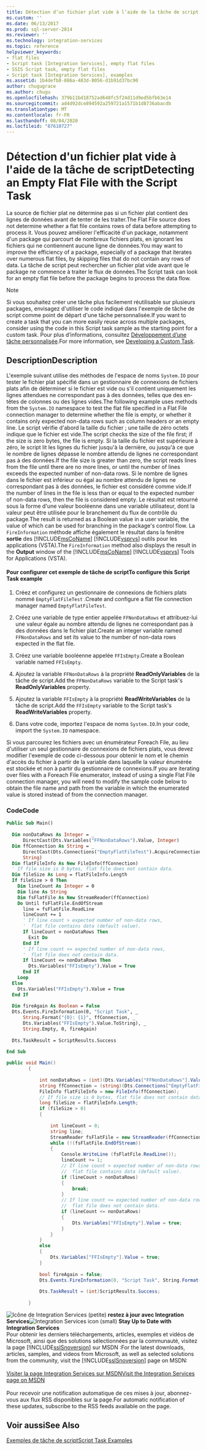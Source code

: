 ```yaml
---
title: Détection d’un fichier plat vide à l’aide de la tâche de script | Microsoft Docs
ms.custom: ''
ms.date: 06/13/2017
ms.prod: sql-server-2014
ms.reviewer: ''
ms.technology: integration-services
ms.topic: reference
helpviewer_keywords:
- flat files
- Script task [Integration Services], empty flat files
- SSIS Script task, empty flat files
- Script task [Integration Services], examples
ms.assetid: 1b4defb8-886a-483d-8056-d1b91d37bc90
author: chugugrace
ms.author: chugu
ms.openlocfilehash: 379b11bd18752ad648fc5f24d11d9ed5bfb63e14
ms.sourcegitcommit: ad4d92dce894592a259721a1571b1d8736abacdb
ms.translationtype: MT
ms.contentlocale: fr-FR
ms.lasthandoff: 08/04/2020
ms.locfileid: "87610727"
---
```

# <a name="detecting-an-empty-flat-file-with-the-script-task"></a><span data-ttu-id="5662e-102">Détection d'un fichier plat vide à l'aide de la tâche de script</span><span class="sxs-lookup"><span data-stu-id="5662e-102">Detecting an Empty Flat File with the Script Task</span></span>
  <span data-ttu-id="5662e-103">La source de fichier plat ne détermine pas si un fichier plat contient des lignes de données avant de tenter de les traiter.</span><span class="sxs-lookup"><span data-stu-id="5662e-103">The Flat File source does not determine whether a flat file contains rows of data before attempting to process it.</span></span> <span data-ttu-id="5662e-104">Vous pouvez améliorer l'efficacité d'un package, notamment d'un package qui parcourt de nombreux fichiers plats, en ignorant les fichiers qui ne contiennent aucune ligne de données.</span><span class="sxs-lookup"><span data-stu-id="5662e-104">You may want to improve the efficiency of a package, especially of a package that iterates over numerous flat files, by skipping files that do not contain any rows of data.</span></span> <span data-ttu-id="5662e-105">La tâche de script peut rechercher un fichier plat vide avant que le package ne commence à traiter le flux de données.</span><span class="sxs-lookup"><span data-stu-id="5662e-105">The Script task can look for an empty flat file before the package begins to process the data flow.</span></span>  
  
> [!NOTE]  
>  <span data-ttu-id="5662e-106">Si vous souhaitez créer une tâche plus facilement réutilisable sur plusieurs packages, envisagez d'utiliser le code indiqué dans l'exemple de tâche de script comme point de départ d'une tâche personnalisée.</span><span class="sxs-lookup"><span data-stu-id="5662e-106">If you want to create a task that you can more easily reuse across multiple packages, consider using the code in this Script task sample as the starting point for a custom task.</span></span> <span data-ttu-id="5662e-107">Pour plus d’informations, consultez [Développement d’une tâche personnalisée](../extending-packages-custom-objects/task/developing-a-custom-task.md).</span><span class="sxs-lookup"><span data-stu-id="5662e-107">For more information, see [Developing a Custom Task](../extending-packages-custom-objects/task/developing-a-custom-task.md).</span></span>  
  
## <a name="description"></a><span data-ttu-id="5662e-108">Description</span><span class="sxs-lookup"><span data-stu-id="5662e-108">Description</span></span>  
 <span data-ttu-id="5662e-109">L'exemple suivant utilise des méthodes de l'espace de noms `System.IO` pour tester le fichier plat spécifié dans un gestionnaire de connexions de fichiers plats afin de déterminer si le fichier est vide ou s'il contient uniquement les lignes attendues ne correspondant pas à des données, telles que des en-têtes de colonnes ou des lignes vides.</span><span class="sxs-lookup"><span data-stu-id="5662e-109">The following example uses methods from the `System.IO` namespace to test the flat file specified in a Flat File connection manager to determine whether the file is empty, or whether it contains only expected non-data rows such as column headers or an empty line.</span></span> <span data-ttu-id="5662e-110">Le script vérifie d'abord la taille du fichier ; une taille de zéro octets indique que le fichier est vide.</span><span class="sxs-lookup"><span data-stu-id="5662e-110">The script checks the size of the file first; if the size is zero bytes, the file is empty.</span></span> <span data-ttu-id="5662e-111">Si la taille du fichier est supérieure à zéro, le script lit les lignes du fichier jusqu'à la dernière, ou jusqu'à ce que le nombre de lignes dépasse le nombre attendu de lignes ne correspondant pas à des données.</span><span class="sxs-lookup"><span data-stu-id="5662e-111">If the file size is greater than zero, the script reads lines from the file until there are no more lines, or until the number of lines exceeds the expected number of non-data rows.</span></span> <span data-ttu-id="5662e-112">Si le nombre de lignes dans le fichier est inférieur ou égal au nombre attendu de lignes ne correspondant pas à des données, le fichier est considéré comme vide.</span><span class="sxs-lookup"><span data-stu-id="5662e-112">If the number of lines in the file is less than or equal to the expected number of non-data rows, then the file is considered empty.</span></span> <span data-ttu-id="5662e-113">Le résultat est retourné sous la forme d'une valeur booléenne dans une variable utilisateur, dont la valeur peut être utilisée pour le branchement du flux de contrôle du package.</span><span class="sxs-lookup"><span data-stu-id="5662e-113">The result is returned as a Boolean value in a user variable, the value of which can be used for branching in the package's control flow.</span></span> <span data-ttu-id="5662e-114">La `FireInformation` méthode affiche également le résultat dans la fenêtre **sortie** des [!INCLUDE[msCoName](../../includes/msconame-md.md)] [!INCLUDE[vsprvs](../../includes/vsprvs-md.md)] outils pour les applications (VSTA).</span><span class="sxs-lookup"><span data-stu-id="5662e-114">The `FireInformation` method also displays the result in the **Output** window of the [!INCLUDE[msCoName](../../includes/msconame-md.md)] [!INCLUDE[vsprvs](../../includes/vsprvs-md.md)] Tools for Applications (VSTA).</span></span>  
  
#### <a name="to-configure-this-script-task-example"></a><span data-ttu-id="5662e-115">Pour configurer cet exemple de tâche de script</span><span class="sxs-lookup"><span data-stu-id="5662e-115">To configure this Script Task example</span></span>  
  
1.  <span data-ttu-id="5662e-116">Créez et configurez un gestionnaire de connexions de fichiers plats nommé `EmptyFlatFileTest` .</span><span class="sxs-lookup"><span data-stu-id="5662e-116">Create and configure a flat file connection manager named `EmptyFlatFileTest`.</span></span>  
  
2.  <span data-ttu-id="5662e-117">Créez une variable de type entier appelée `FFNonDataRows` et attribuez-lui une valeur égale au nombre attendu de lignes ne correspondant pas à des données dans le fichier plat.</span><span class="sxs-lookup"><span data-stu-id="5662e-117">Create an integer variable named `FFNonDataRows` and set its value to the number of non-data rows expected in the flat file.</span></span>  
  
3.  <span data-ttu-id="5662e-118">Créez une variable booléenne appelée `FFIsEmpty`.</span><span class="sxs-lookup"><span data-stu-id="5662e-118">Create a Boolean variable named `FFIsEmpty`.</span></span>  
  
4.  <span data-ttu-id="5662e-119">Ajoutez la variable `FFNonDataRows` à la propriété **ReadOnlyVariables** de la tâche de script.</span><span class="sxs-lookup"><span data-stu-id="5662e-119">Add the `FFNonDataRows` variable to the Script task's **ReadOnlyVariables** property.</span></span>  
  
5.  <span data-ttu-id="5662e-120">Ajoutez la variable `FFIsEmpty` à la propriété **ReadWriteVariables** de la tâche de script.</span><span class="sxs-lookup"><span data-stu-id="5662e-120">Add the `FFIsEmpty` variable to the Script task's **ReadWriteVariables** property.</span></span>  
  
6.  <span data-ttu-id="5662e-121">Dans votre code, importez l'espace de noms `System.IO`.</span><span class="sxs-lookup"><span data-stu-id="5662e-121">In your code, import the `System.IO` namespace.</span></span>  
  
 <span data-ttu-id="5662e-122">Si vous parcourez les fichiers avec un énumérateur Foreach File, au lieu d'utiliser un seul gestionnaire de connexions de fichiers plats, vous devez modifier l'exemple de code ci-dessous pour obtenir le nom et le chemin d'accès du fichier à partir de la variable dans laquelle la valeur énumérée est stockée et non à partir du gestionnaire de connexions.</span><span class="sxs-lookup"><span data-stu-id="5662e-122">If you are iterating over files with a Foreach File enumerator, instead of using a single Flat File connection manager, you will need to modify the sample code below to obtain the file name and path from the variable in which the enumerated value is stored instead of from the connection manager.</span></span>  
  
### <a name="code"></a><span data-ttu-id="5662e-123">Code</span><span class="sxs-lookup"><span data-stu-id="5662e-123">Code</span></span>  
  
```vb  
Public Sub Main()  
  
  Dim nonDataRows As Integer = _  
      DirectCast(Dts.Variables("FFNonDataRows").Value, Integer)  
  Dim ffConnection As String = _  
      DirectCast(Dts.Connections("EmptyFlatFileTest").AcquireConnection(Nothing), _  
      String)  
  Dim flatFileInfo As New FileInfo(ffConnection)  
  ' If file size is 0 bytes, flat file does not contain data.  
  Dim fileSize As Long = flatFileInfo.Length  
  If fileSize > 0 Then  
    Dim lineCount As Integer = 0  
    Dim line As String  
    Dim fsFlatFile As New StreamReader(ffConnection)  
    Do Until fsFlatFile.EndOfStream  
      line = fsFlatFile.ReadLine  
      lineCount += 1  
      ' If line count > expected number of non-data rows,  
      '  flat file contains data (default value).  
      If lineCount > nonDataRows Then  
        Exit Do  
      End If  
      ' If line count <= expected number of non-data rows,  
      '  flat file does not contain data.  
      If lineCount <= nonDataRows Then  
        Dts.Variables("FFIsEmpty").Value = True  
      End If  
    Loop  
  Else  
    Dts.Variables("FFIsEmpty").Value = True  
  End If  
  
  Dim fireAgain As Boolean = False  
  Dts.Events.FireInformation(0, "Script Task", _  
      String.Format("{0}: {1}", ffConnection, _  
      Dts.Variables("FFIsEmpty").Value.ToString), _  
      String.Empty, 0, fireAgain)  
  
  Dts.TaskResult = ScriptResults.Success  
  
End Sub  
```  
  
```csharp  
public void Main()  
        {  
  
            int nonDataRows = (int)(Dts.Variables["FFNonDataRows"].Value);  
            string ffConnection = (string)(Dts.Connections["EmptyFlatFileTest"].AcquireConnection(null) as String);  
            FileInfo flatFileInfo = new FileInfo(ffConnection);  
            // If file size is 0 bytes, flat file does not contain data.  
            long fileSize = flatFileInfo.Length;  
            if (fileSize > 0)  
            {  
  
                int lineCount = 0;  
                string line;  
                StreamReader fsFlatFile = new StreamReader(ffConnection);  
                while (!(fsFlatFile.EndOfStream))  
                {  
                    Console.WriteLine (fsFlatFile.ReadLine());  
                    lineCount += 1;  
                    // If line count > expected number of non-data rows,  
                    //  flat file contains data (default value).  
                    if (lineCount > nonDataRows)  
                    {  
                        break;  
                    }  
                    // If line count <= expected number of non-data rows,  
                    //  flat file does not contain data.  
                    if (lineCount <= nonDataRows)  
                    {  
                        Dts.Variables["FFIsEmpty"].Value = true;  
                    }  
                }  
            }  
            else  
            {  
                Dts.Variables["FFIsEmpty"].Value = true;  
            }  
  
            bool fireAgain = false;  
            Dts.Events.FireInformation(0, "Script Task", String.Format("{0}: {1}", ffConnection, Dts.Variables["FFIsEmpty"].Value), String.Empty, 0, ref fireAgain);  
  
            Dts.TaskResult = (int)ScriptResults.Success;  
  
        }  
```  
  
<span data-ttu-id="5662e-124">![Icône de Integration Services (petite)](../media/dts-16.gif "Icône Integration Services (petite)")  **restez à jour avec Integration Services**</span><span class="sxs-lookup"><span data-stu-id="5662e-124">![Integration Services icon (small)](../media/dts-16.gif "Integration Services icon (small)")  **Stay Up to Date with Integration Services**</span></span><br /> <span data-ttu-id="5662e-125">Pour obtenir les derniers téléchargements, articles, exemples et vidéos de Microsoft, ainsi que des solutions sélectionnées par la communauté, visitez la page [!INCLUDE[ssISnoversion](../../includes/ssisnoversion-md.md)] sur MSDN :</span><span class="sxs-lookup"><span data-stu-id="5662e-125">For the latest downloads, articles, samples, and videos from Microsoft, as well as selected solutions from the community, visit the [!INCLUDE[ssISnoversion](../../includes/ssisnoversion-md.md)] page on MSDN:</span></span><br /><br /> [<span data-ttu-id="5662e-126">Visiter la page Integration Services sur MSDN</span><span class="sxs-lookup"><span data-stu-id="5662e-126">Visit the Integration Services page on MSDN</span></span>](https://go.microsoft.com/fwlink/?LinkId=136655)<br /><br /> <span data-ttu-id="5662e-127">Pour recevoir une notification automatique de ces mises à jour, abonnez-vous aux flux RSS disponibles sur la page.</span><span class="sxs-lookup"><span data-stu-id="5662e-127">For automatic notification of these updates, subscribe to the RSS feeds available on the page.</span></span>  
  
## <a name="see-also"></a><span data-ttu-id="5662e-128">Voir aussi</span><span class="sxs-lookup"><span data-stu-id="5662e-128">See Also</span></span>  
 [<span data-ttu-id="5662e-129">Exemples de tâche de script</span><span class="sxs-lookup"><span data-stu-id="5662e-129">Script Task Examples</span></span>](../extending-packages-scripting-task-examples/script-task-examples.md)  
  
  
